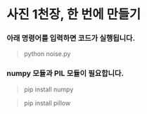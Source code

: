 # 사진 1천장, 한 번에 만들기

### 아래 명령어를 입력하면 코드가 실행됩니다.

>python noise.py

### numpy 모듈과 PIL 모듈이 필요합니다.

> pip install numpy

> pip install pillow